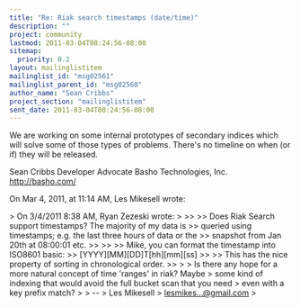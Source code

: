 ```yaml
---
title: "Re: Riak search timestamps (date/time)"
description: ""
project: community
lastmod: 2011-03-04T08:24:56-08:00
sitemap:
  priority: 0.2
layout: mailinglistitem
mailinglist_id: "msg02561"
mailinglist_parent_id: "msg02560"
author_name: "Sean Cribbs"
project_section: "mailinglistitem"
sent_date: 2011-03-04T08:24:56-08:00
---
```



We are working on some internal prototypes of secondary indices which will 
solve some of those types of problems. There's no timeline on when (or if) 
they will be released.

Sean Cribbs 
Developer Advocate
Basho Technologies, Inc.
http://basho.com/

On Mar 4, 2011, at 11:14 AM, Les Mikesell wrote:

&gt; On 3/4/2011 8:38 AM, Ryan Zezeski wrote:
&gt; 
&gt;&gt; 
&gt;&gt; Does Riak Search support timestamps? The majority of my data is
&gt;&gt; queried using timestamps; e.g. the last three hours of data or the
&gt;&gt; snapshot from Jan 20th at 08:00:01 etc.
&gt;&gt; 
&gt;&gt; 
&gt;&gt; Mike, you can format the timestamp into ISO8601 basic:
&gt;&gt; [YYYY][MM][DD]T[hh][mm][ss]
&gt;&gt; 
&gt;&gt; This has the nice property of sorting in chronological order.
&gt;&gt; 
&gt; 
&gt; Is there any hope for a more natural concept of time 'ranges' in riak? Maybe 
&gt; some kind of indexing that would avoid the full bucket scan that you need 
&gt; even with a key prefix match?
&gt; 
&gt; -- 
&gt; Les Mikesell
&gt; lesmikes...@gmail.com
&gt; 
